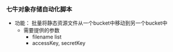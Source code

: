 ### 七牛对象存储自动化脚本
- 功能： 批量将静态资源文件从一个bucket中移动到另一个bucket中
  - 需要提供的参数
    - filename list
    - accessKey, secretKey